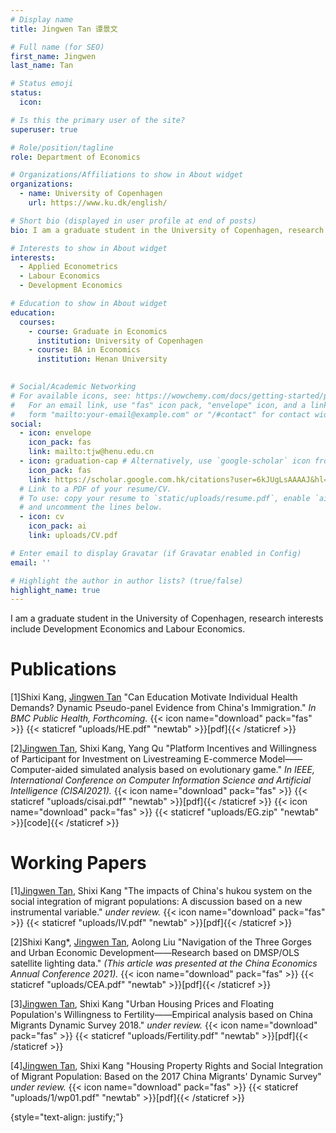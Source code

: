```yaml
---
# Display name
title: Jingwen Tan 谭景文

# Full name (for SEO)
first_name: Jingwen
last_name: Tan

# Status emoji
status:
  icon: 

# Is this the primary user of the site?
superuser: true

# Role/position/tagline
role: Department of Economics

# Organizations/Affiliations to show in About widget
organizations:
  - name: University of Copenhagen
    url: https://www.ku.dk/english/

# Short bio (displayed in user profile at end of posts)
bio: I am a graduate student in the University of Copenhagen, research interests include Development Economics and Labour Economics. 

# Interests to show in About widget
interests:
  - Applied Econometrics
  - Labour Economics
  - Development Economics

# Education to show in About widget
education:
  courses:
    - course: Graduate in Economics
      institution: University of Copenhagen 
    - course: BA in Economics
      institution: Henan University
 

# Social/Academic Networking
# For available icons, see: https://wowchemy.com/docs/getting-started/page-builder/#icons
#   For an email link, use "fas" icon pack, "envelope" icon, and a link in the
#   form "mailto:your-email@example.com" or "/#contact" for contact widget.
social:
  - icon: envelope
    icon_pack: fas
    link: mailto:tjw@henu.edu.cn
  - icon: graduation-cap # Alternatively, use `google-scholar` icon from `ai` icon pack
    icon_pack: fas
    link: https://scholar.google.com.hk/citations?user=6kJUgLsAAAAJ&hl=en
  # Link to a PDF of your resume/CV.
  # To use: copy your resume to `static/uploads/resume.pdf`, enable `ai` icons in `params.yaml`,
  # and uncomment the lines below.
  - icon: cv
    icon_pack: ai
    link: uploads/CV.pdf

# Enter email to display Gravatar (if Gravatar enabled in Config)
email: ''

# Highlight the author in author lists? (true/false)
highlight_name: true
---
```


I am a graduate student in the University of Copenhagen, research interests include Development Economics and Labour Economics. 
<h1>Publications</h1>


[1]Shixi Kang, <u>Jingwen Tan</u> "Can Education Motivate Individual Health Demands? Dynamic Pseudo-panel Evidence from China's Immigration." <i>In BMC Public Health, Forthcoming.</i>
{{< icon name="download" pack="fas" >}} {{< staticref "uploads/HE.pdf" "newtab" >}}[pdf]{{< /staticref >}}


[2]<u>Jingwen Tan</u>, Shixi Kang, Yang Qu "Platform Incentives and Willingness of Participant for Investment on Livestreaming E-commerce Model——Computer-aided simulated analysis based on evolutionary game." <i>In IEEE, International Conference on Computer Information Science and Artificial Intelligence (CISAI2021).</i>
{{< icon name="download" pack="fas" >}} {{< staticref "uploads/cisai.pdf" "newtab" >}}[pdf]{{< /staticref >}}
{{< icon name="download" pack="fas" >}} {{< staticref "uploads/EG.zip" "newtab" >}}[code]{{< /staticref >}}

<h1>Working Papers</h1>

[1]<u>Jingwen Tan</u>, Shixi Kang "The impacts of China's hukou system on the social integration of migrant populations: A discussion based on a new instrumental variable." <i>under review.</i>
{{< icon name="download" pack="fas" >}} {{< staticref "uploads/IV.pdf" "newtab" >}}[pdf]{{< /staticref >}}

[2]Shixi Kang*, <u>Jingwen Tan</u>, Aolong Liu "Navigation of the Three Gorges and Urban Economic Development——Research based on DMSP/OLS satellite lighting data." <i>(This article was presented at the China Economics Annual Conference 2021).</i>
{{< icon name="download" pack="fas" >}} {{< staticref "uploads/CEA.pdf" "newtab" >}}[pdf]{{< /staticref >}}

[3]<u>Jingwen Tan</u>, Shixi Kang "Urban Housing Prices and Floating Population's Willingness to Fertility——Empirical analysis based on China Migrants Dynamic Survey 2018." <i>under review.</i>
{{< icon name="download" pack="fas" >}} {{< staticref "uploads/Fertility.pdf" "newtab" >}}[pdf]{{< /staticref >}}

[4]<u>Jingwen Tan</u>, Shixi Kang "Housing Property Rights and Social Integration of Migrant Population: Based on the 2017 China Migrants' Dynamic Survey" <i>under review.</i>
{{< icon name="download" pack="fas" >}} {{< staticref "uploads/1/wp01.pdf" "newtab" >}}[pdf]{{< /staticref >}}



{style="text-align: justify;"}








